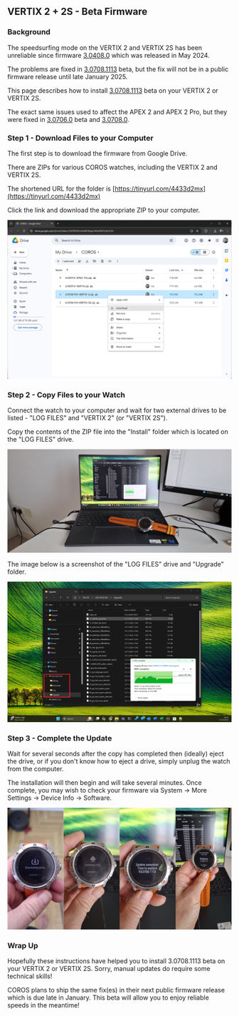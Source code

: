 ## VERTIX 2 + 2S - Beta Firmware

### Background

The speedsurfing mode on the VERTIX 2 and VERTIX 2S has been unreliable since firmware [3.0408.0](../3.0408.0/README.md) which was released in May 2024.

The problems are fixed in [3.0708.1113](README.md) beta, but the fix will not be in a public firmware release until late January 2025.

This page describes how to install [3.0708.1113](README.md) beta on your VERTIX 2 or VERTIX 2S.

The exact same issues used to affect the APEX 2 and APEX 2 Pro, but they were fixed in [3.0706.0](../3.0706.0/README.md) beta and [3.0708.0](../3.0708.0/README.md).



### Step 1 - Download Files to your Computer

The first step is to download the firmware from Google Drive.

There are ZIPs for various COROS watches, including the VERTIX 2 and VERTIX 2S.

The shortened URL for the folder is [https://tinyurl.com/4433d2mx](https://tinyurl.com/4433d2mx)

Click the link and download the appropriate ZIP to your computer.

![VERTIX-2-download](img/VERTIX-2-download.png)

### Step 2 - Copy Files to your Watch

Connect the watch to your computer and wait for two external drives to be listed - "LOG FILES" and "VERTIX 2" (or "VERTIX 2S").

Copy the contents of the ZIP file into the "Install" folder which is located on the "LOG FILES" drive.

![VERTIX-2-laptop](img/VERTIX-2-laptop.jpg)

The image below is a screenshot of the "LOG FILES" drive and "Upgrade" folder.

![VERTIX-2-demo](img/VERTIX-2-demo.png)



### Step 3 - Complete the Update

Wait for several seconds after the copy has completed then (ideally) eject the drive, or if you don't know how to eject a drive, simply unplug the watch from the computer.

The installation will then begin and will take several minutes. Once complete, you may wish to check your firmware via System -> More Settings -> Device Info -> Software.

![img](img/VERTIX-2-watch.jpg)



### Wrap Up

Hopefully these instructions have helped you to install 3.0708.1113 beta on your VERTIX 2 or VERTIX 2S. Sorry, manual updates do require some technical skills!

COROS plans to ship the same fix(es) in their next public firmware release which is due late in January. This beta will allow you to enjoy reliable speeds in the meantime!
